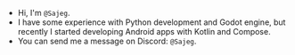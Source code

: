 - Hi, I'm `@Sajeg`.
- I have some experience with Python development and Godot engine, but recently I started developing Android apps with Kotlin and Compose.
- You can send me a message on Discord: `@Sajeg`.

<!---
Sajeg/Sajeg is a ✨ special ✨ repository because its `README.md` (this file) appears on your GitHub profile.
You can click the Preview link to take a look at your changes.
--->
